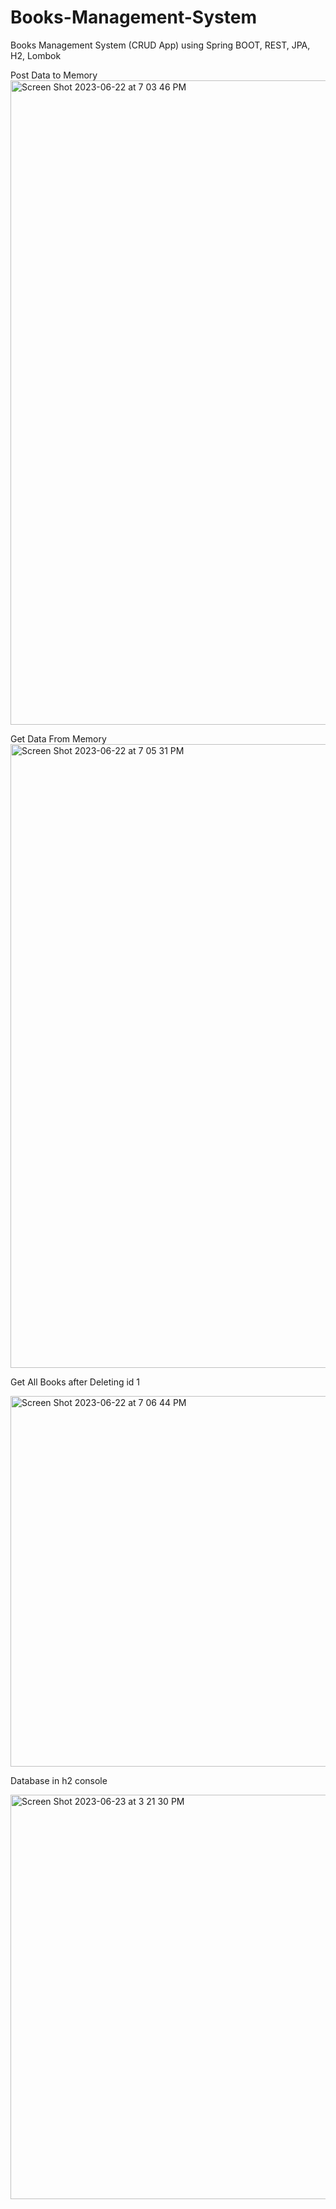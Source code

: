# Books-Management-System

Books Management System (CRUD App) using Spring BOOT, REST, JPA, H2, Lombok


Post Data to Memory
<img width="1031" alt="Screen Shot 2023-06-22 at 7 03 46 PM" src="https://github.com/shibha20/Books-Management-System/assets/46352532/12ca147d-538e-443d-ae4b-bd8e4f45b89d">

Get Data From Memory
<img width="998" alt="Screen Shot 2023-06-22 at 7 05 31 PM" src="https://github.com/shibha20/Books-Management-System/assets/46352532/72adb756-3a48-41d8-976d-c878946d8715">


Get All Books after Deleting id 1

<img width="593" alt="Screen Shot 2023-06-22 at 7 06 44 PM" src="https://github.com/shibha20/Books-Management-System/assets/46352532/7fd7a41e-c637-41f3-9604-fee09406939d">


Database in h2 console


<img width="647" alt="Screen Shot 2023-06-23 at 3 21 30 PM" src="https://github.com/shibha20/Books-Management-System/assets/46352532/fb1426fd-a8eb-4d82-b926-3f7252670685">
